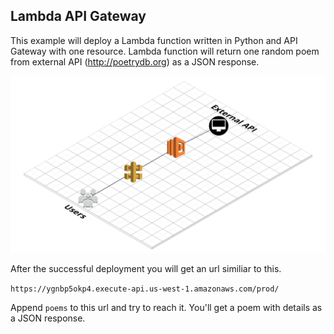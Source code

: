 ## Lambda API Gateway
This example will deploy a Lambda function written in Python and API Gateway with one resource. Lambda function will return one random poem from external API (http://poetrydb.org) as a JSON response.

<img src="../../assets/lambda-api-python.png" width="1000">


After the successful deployment you will get an url similiar to this.

`https://ygnbp5okp4.execute-api.us-west-1.amazonaws.com/prod/`

Append `poems` to this url and try to reach it. You'll get a poem with details as a JSON response.